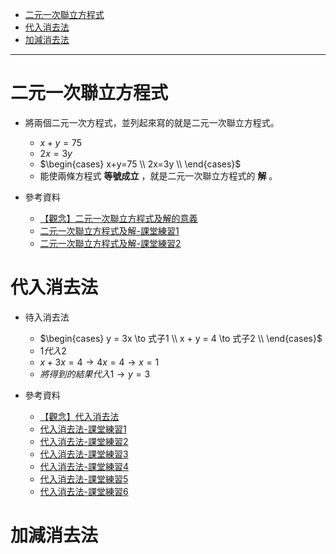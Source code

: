 * [二元一次聯立方程式](#二元一次聯立方程式)
* [代入消去法](#代入消去法)
* [加減消去法](#加減消去法)

---

# 二元一次聯立方程式

- 將兩個二元一次方程式，並列起來寫的就是二元一次聯立方程式。
	- $x+y=75$
	- $2x=3y$
	- $\begin{cases}
      x+y=75 \\
      2x=3y \\
    \end{cases}$
  - 能使兩條方程式 **等號成立** ，就是二元一次聯立方程式的 **解** 。

- 參考資料
  - [【觀念】二元一次聯立方程式及解的意義](https://www.youtube.com/watch?v=jRx8ZH4PfH4 "【觀念】二元一次聯立方程式及解的意義")
  - [二元一次聯立方程式及解-課堂練習1](https://www.junyiacademy.org/article/6c450cce478b4fd789bc21fc01ac4a74 "二元一次聯立方程式及解-課堂練習1")
  - [二元一次聯立方程式及解-課堂練習2](https://www.junyiacademy.org/article/3f778e0f2e884e56a4745d8db68aaea8 "二元一次聯立方程式及解-課堂練習2")

# 代入消去法

- 待入消去法
  - $\begin{cases}
      y = 3x  \to  式子1 \\
      x + y = 4  \to 式子2 \\ 
  \end{cases}$
  - $1 代入 2$
  - $x + 3x = 4 \to 4x = 4 \to x = 1$
  - $將得到的結果代入 1 \to y = 3$
  
- 參考資料
  - [【觀念】代入消去法](https://www.youtube.com/watch?v=IB32lfd1qzE "【觀念】代入消去法")
  - [代入消去法-課堂練習1](https://www.junyiacademy.org/article/7cbbb48ef89d42e697a4b2084b509195 "代入消去法-課堂練習1")
  - [代入消去法-課堂練習2](https://www.junyiacademy.org/article/ed294b238bf640619124d96f2edafc87 "代入消去法-課堂練習2")
  - [代入消去法-課堂練習3](https://www.junyiacademy.org/article/671a85c3830c404aa0887e3e373863ec "代入消去法-課堂練習3")
  - [代入消去法-課堂練習4](https://www.junyiacademy.org/article/cb9e2eafb3084236a43f86f6f859e2e2 "代入消去法-課堂練習4")
  - [代入消去法-課堂練習5](https://www.junyiacademy.org/article/9448acfd633d45e28952efa18d056631 "代入消去法-課堂練習5")
  - [代入消去法-課堂練習6](https://www.junyiacademy.org/article/6b7e1da269eb49488bfc755a7820ba06 "代入消去法-課堂練習6")

# 加減消去法